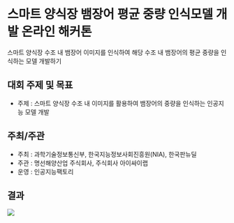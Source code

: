 # 스마트 양식장 뱀장어 평균 중량 인식모델 개발 온라인 해커톤
스마트 양식장 수조 내 뱀장어 이미지를 인식하여 해당 수조 내 뱀장어의 평균 중량을 인식하는 모델 개발하기

## 대회 주제 및 목표
- 주제 : 스마트 양식장 수조 내 이미지를 활용하여 뱀장어의 중량을 인식하는 인공지능 모델 개발

## 주최/주관
- 주최 : 과학기술정보통신부, 한국지능정보사회진흥원(NIA), 한국판뉴딜
- 주관 : 명선해양산업 주식회사, 주식회사 아이싸이랩
- 운영 : 인공지능팩토리

## 결과
![](https://i.imgur.com/QKWJ3iM.png)
